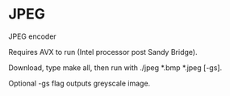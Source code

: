 JPEG
====

JPEG encoder

Requires AVX to run (Intel processor post Sandy Bridge).

Download, type make all, then run with ./jpeg *.bmp *.jpeg [-gs].

Optional -gs flag outputs greyscale image.
